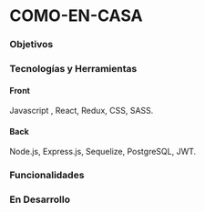 # COMO-EN-CASA
### Objetivos

### Tecnologías y Herramientas

#### Front
Javascript , React, Redux, CSS, SASS.

#### Back
Node.js, Express.js, Sequelize, PostgreSQL, JWT.

### Funcionalidades

### En Desarrollo
